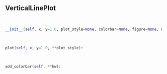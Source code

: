 ## <a id="McUtils.Plots.Plots.VerticalLinePlot">VerticalLinePlot</a>


<a id="McUtils.Plots.Plots.VerticalLinePlot.__init__">&nbsp;</a>
```python
__init__(self, x, y=1.0, plot_style=None, colorbar=None, figure=None, axes=None, subplot_kw=None, **opts): 
```

<a id="McUtils.Plots.Plots.VerticalLinePlot.plot">&nbsp;</a>
```python
plot(self, x, y=1.0, **plot_style): 
```

<a id="McUtils.Plots.Plots.VerticalLinePlot.add_colorbar">&nbsp;</a>
```python
add_colorbar(self, **kw): 
```

